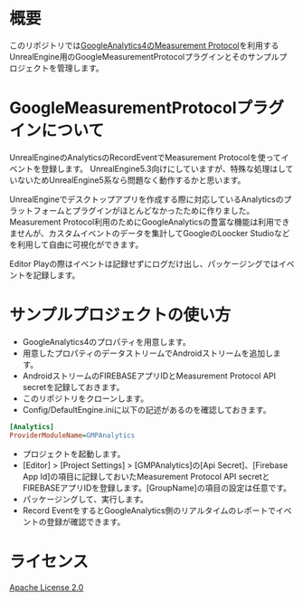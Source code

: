 # 概要

このリポジトリでは[GoogleAnalytics4のMeasurement Protocol](https://developers.google.com/analytics/devguides/collection/protocol/ga4)を利用するUnrealEngine用のGoogleMeasurementProtocolプラグインとそのサンプルプロジェクトを管理します。

# GoogleMeasurementProtocolプラグインについて

UnrealEngineのAnalyticsのRecordEventでMeasurement Protocolを使ってイベントを登録します。
UnrealEngine5.3向けにしていますが、特殊な処理はしていないためUnrealEngine5系なら問題なく動作するかと思います。

UnrealEngineでデスクトップアプリを作成する際に対応しているAnalyticsのプラットフォームとプラグインがほとんどなかったために作りました。Measurement Protocol利用のためにGoogleAnalyticsの豊富な機能は利用できませんが、カスタムイベントのデータを集計してGoogleのLoocker Studioなどを利用して自由に可視化ができます。

Editor Playの際はイベントは記録せずにログだけ出し、パッケージングではイベントを記録します。

# サンプルプロジェクトの使い方

* GoogleAnalytics4のプロパティを用意します。
* 用意したプロパティのデータストリームでAndroidストリームを追加します。
* AndroidストリームのFIREBASEアプリIDとMeasurement Protocol API secretを記録しておきます。
* このリポジトリをクローンします。
* Config/DefaultEngine.iniに以下の記述があるのを確認しておきます。
```ini
[Analytics]
ProviderModuleName=GMPAnalytics
```
* プロジェクトを起動します。
* [Editor] > [Project Settings] > [GMPAnalytics]の[Api Secret]、[Firebase App Id]の項目に記録しておいたMeasurement Protocol API secretとFIREBASEアプリIDを登録します。[GroupName]の項目の設定は任意です。
* パッケージングして、実行します。
* Record EventをするとGoogleAnalytics側のリアルタイムのレポートでイベントの登録が確認できます。

# ライセンス

[Apache License 2.0](LICENSE)